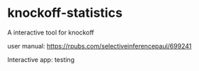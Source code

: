 # knockoff-statistics
 A interactive tool for knockoff


user manual: https://rpubs.com/selectiveinferencepaul/699241 

Interactive app: testing 